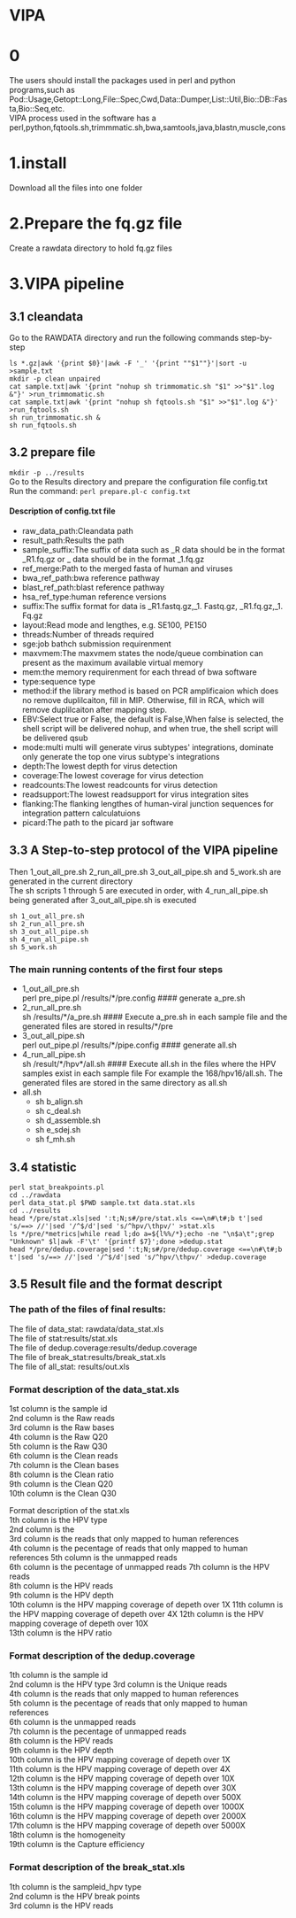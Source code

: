 # VIPA
# 0
The users should install the packages used in perl and python programs,such as Pod::Usage,Getopt::Long,File::Spec,Cwd,Data::Dumper,List::Util,Bio::DB::Fasta,Bio::Seq,etc.  
VIPA process used in the software has a perl,python,fqtools.sh,trimmmatic.sh,bwa,samtools,java,blastn,muscle,cons  
# 1.install
Download all the files into one folder

# 2.Prepare the fq.gz file

Create a rawdata directory to hold fq.gz files

# 3.VIPA pipeline

## 3.1 cleandata
Go to the RAWDATA directory and run the following commands step-by-step
```
ls *.gz|awk '{print $0}'|awk -F '_' '{print ""$1""}'|sort -u >sample.txt
mkdir -p clean unpaired
cat sample.txt|awk '{print "nohup sh trimmomatic.sh "$1" >>"$1".log &"}' >run_trimmomatic.sh
cat sample.txt|awk '{print "nohup sh fqtools.sh "$1" >>"$1".log &"}' >run_fqtools.sh
sh run_trimmomatic.sh &
sh run_fqtools.sh
```
## 3.2 prepare file
```mkdir -p ../results```  
Go to the Results directory and prepare the configuration file config.txt  
Run the command: ```perl prepare.pl-c config.txt ```
#### Description of config.txt file
- raw_data_path:Cleandata path
- result_path:Results the path
- sample_suffix:The suffix of data such as _R data should be in the format _R1.fq.gz or _ data should be in the format _1.fq.gz
- ref_merge:Path to the merged fasta of human and viruses
- bwa_ref_path:bwa reference pathway
- blast_ref_path:blast reference pathway
- hsa_ref_type:human reference versions
- suffix:The suffix format for data is _R1.fastq.gz,_1. Fastq.gz, _R1.fq.gz,_1. Fq.gz
- layout:Read mode and lengthes, e.g. SE100, PE150
- threads:Number of threads required
- sge:job bathch submission requirenment
- maxvmem:The maxvmem states  the node/queue combination can present as the maximum available virtual memory
- mem:the memory requirenment for each thread of bwa software
- type:sequence type
- method:if the library method is based on PCR amplificaion which does no remove duplilcaiton, fill in MIP. Otherwise, fill in RCA, which will remove duplilcaiton after mapping step.
- EBV:Select true or False, the default is False,When false is selected, the shell script will be delivered nohup, and when true, the shell script will be delivered qsub
- mode:multi	multi will generate virus subtypes' integrations, dominate only generate the top one virus subtype's integrations
- depth:The lowest depth for virus detection
- coverage:The lowest coverage for virus detection
- readcounts:The lowest readcounts for virus detection
- readsupport:The lowest readsupport for virus integration sites
- flanking:The flanking lengthes of human-viral junction sequences for integration pattern calculatuions
- picard:The path to the picard jar software
## 3.3 A Step-to-step protocol of the VIPA pipeline

Then 1_out_all_pre.sh 2_run_all_pre.sh 3_out_all_pipe.sh and 5_work.sh are generated in the current directory  
The sh scripts 1 through 5 are executed in order, with 4_run_all_pipe.sh being generated after 3_out_all_pipe.sh is executed  
```
sh 1_out_all_pre.sh  
sh 2_run_all_pre.sh  
sh 3_out_all_pipe.sh  
sh 4_run_all_pipe.sh  
sh 5_work.sh  
```
### The main running contents of the first four steps
- 1_out_all_pre.sh  
perl pre_pipe.pl /results/\*/pre.config    ####  generate a_pre.sh
- 2_run_all_pre.sh  
sh /results/\*/a_pre.sh                    ####  Execute a_pre.sh in each sample file and the generated files are stored in results/\*/pre
- 3_out_all_pipe.sh  
perl out_pipe.pl /results/\*/pipe.config   ####  generate all.sh
- 4_run_all_pipe.sh  
sh /result/\*/hpv*/all.sh                  ####  Execute all.sh in the files where the HPV samples exist in each sample file For example the 168/hpv16/all.sh. The generated files are stored in the same directory as all.sh
- all.sh  
  - sh b_align.sh  
  - sh c_deal.sh  
  - sh d_assemble.sh  
  - sh e_sdej.sh  
  - sh f_mh.sh  

## 3.4 statistic
```
perl stat_breakpoints.pl  
cd ../rawdata  
perl data_stat.pl $PWD sample.txt data.stat.xls  
cd ../results  
head */pre/stat.xls|sed ':t;N;s#/pre/stat.xls <==\n#\t#;b t'|sed 's/==> //'|sed '/^$/d'|sed 's/^hpv/\thpv/' >stat.xls  
ls */pre/*metrics|while read l;do a=${l%%/*};echo -ne "\n$a\t";grep "Unknown" $l|awk -F'\t' '{printf $7}';done >dedup.stat  
head */pre/dedup.coverage|sed ':t;N;s#/pre/dedup.coverage <==\n#\t#;b t'|sed 's/==> //'|sed '/^$/d'|sed 's/^hpv/\thpv/' >dedup.coverage  

```
## 3.5 Result file and the format descript
### The path of the files of final results:    
The file of data_stat: rawdata/data_stat.xls  
The file of stat:results/stat.xls  
The file of dedup.coverage:results/dedup.coverage  
The file of break_stat:results/break_stat.xls  
The file of all_stat: results/out.xls  

### Format description of the data_stat.xls  
1st column is the sample id  
2nd column is the Raw reads  
3rd column is the Raw bases  
4th column is the Raw Q20  
5th column is the Raw Q30  
6th column is the Clean reads  
7th column is the Clean bases  
8th column is the Clean ratio  
9th column is the Clean Q20  
10th column is the Clean Q30  

Format description of the stat.xls  
1th column is the HPV type  
2nd column is the  
3rd column is the reads that only mapped to human references  
4th column is the pecentage of reads that only mapped to human references 
5th column is the unmapped reads  
6th column is the pecentage of unmapped reads
7th column is the HPV reads  
8th column is the HPV reads  
9th column is the HPV depth  
10th column is the HPV mapping coverage of depeth over 1X
11th column is the HPV mapping coverage of depeth over 4X 
12th column is the HPV mapping coverage of depeth over 10X  
13th column is the HPV ratio  

### Format description of the dedup.coverage  
1th column is the sample id  
2nd column is the HPV type
3rd column is the Unique reads  
4th column is the reads that only mapped to human references   
5th column is the pecentage of reads that only mapped to human references  
6th column is the unmapped reads  
7th column is the pecentage of unmapped reads  
8th column is the HPV reads  
9th column is the HPV depth  
10th column is the HPV mapping coverage of depeth over 1X  
11th column is the HPV mapping coverage of depeth over 4X  
12th column is the HPV mapping coverage of depeth over 10X  
13th column is the HPV mapping coverage of depeth over 30X  
14th column is the HPV mapping coverage of depeth over 500X  
15th column is the HPV mapping coverage of depeth over 1000X  
16th column is the HPV mapping coverage of depeth over 2000X  
17th column is the HPV mapping coverage of depeth over 5000X  
18th column is the homogeneity  
19th column is the Capture efficiency  

### Format description of the break_stat.xls  
1th column is the sampleid_hpv type  
2nd column is the HPV break points    
3rd column is the HPV reads  
